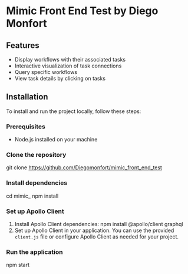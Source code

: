 # Mimic Front End Test by Diego Monfort

## Features
- Display workflows with their associated tasks
- Interactive visualization of task connections
- Query specific workflows
- View task details by clicking on tasks

## Installation
To install and run the project locally, follow these steps:

### Prerequisites
- Node.js installed on your machine

### Clone the repository
git clone https://github.com/Diegomonfort/mimic_front_end_test

### Install dependencies
cd mimic_
npm install

### Set up Apollo Client
1. Install Apollo Client dependencies:
   npm install @apollo/client graphql
2. Set up Apollo Client in your application. You can use the provided `client.js` file or configure Apollo Client as needed for your project.

### Run the application
npm start
